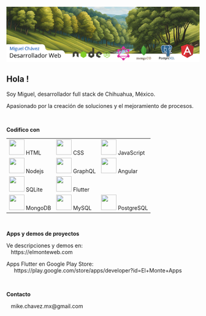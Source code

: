 
![imagen](/assets/9.png)

<h2> Hola ! </h2>

<p>
Soy Miguel, desarrollador full stack de Chihuahua, México.
</p>

<p>
Apasionado por la creación de soluciones y el mejoramiento de procesos.
</p>

</br>
<p> <b> Codifico con </b> </p>

| | | |
|-----|--------|----|
| <image src="assets/html.png" alt="" width="40"  height="40"> HTML | <image src="assets/css.png" alt="" width="40"  height="40"> CSS | <image src="assets/js.png" alt="" width="40"  height="40"> JavaScript |
| <image src="assets/nodejs.png" alt="" width="40"  height="40"> Nodejs | <image src="assets/graphql.png" alt="" width="40"  height="40"> GraphQL | <image src="assets/angular.png" alt="" width="40"  height="40"> Angular |
| <image src="assets/sqlite_2.png" alt="" width="40"  height="40"> SQLite | <image src="assets/flutter.png" alt="" width="40"  height="40"> Flutter |  |
| <image src="assets/mongodb_2.png" alt="" width="40"  height="40"> MongoDB | <image src="assets/mysql_2.png" alt="" width="40"  height="40"> MySQL | <image src="assets/postgresql_2.png" alt="" width="40"  height="40"> PostgreSQL |

</br>
<p> <b> Apps y demos de proyectos </b> </p>

<p>
Ve descripciones y demos en: </br> 
&nbsp;
<image src="assets/visual_2.png" alt=""  height="40"> 
https://elmonteweb.com
</p>

<p>
Apps Flutter en Google Play Store: </br>
&nbsp; &nbsp;
<image src="assets/play_store.png" alt=""  height="30"> 
https://play.google.com/store/apps/developer?id=El+Monte+Apps
</p>

</br>
<p> <b> Contacto </b> </p>
<p>
<image src="assets/mail.png" alt="" width="27" >
&nbsp;
mike.chavez.mx@gmail.com
</p>

